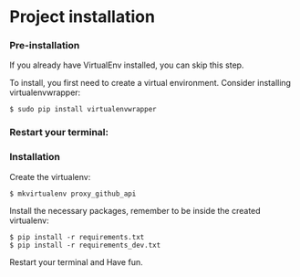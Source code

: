 # Project installation

### Pre-installation

If you already have VirtualEnv installed, you can skip this step.

To install, you first need to create a virtual environment. Consider installing virtualenvwrapper:

    $ sudo pip install virtualenvwrapper

### Restart your terminal:

### Installation

Create the virtualenv:

    $ mkvirtualenv proxy_github_api

     
Install the necessary packages, remember to be inside the created virtualenv:

    $ pip install -r requirements.txt
    $ pip install -r requirements_dev.txt

    
Restart your terminal and Have fun.
